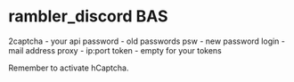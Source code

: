 # rambler_discord BAS

2captcha - your api
password - old passwords
psw - new password
login - mail address
proxy - ip:port
token - empty for your tokens

Remember to activate hCaptcha.
